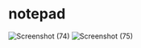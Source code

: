 # notepad
![Screenshot (74)](https://github.com/yash-kumar-nayak/notepad/assets/114598638/9c85ff56-16d6-4c65-a66a-ff12295be2f7)
![Screenshot (75)](https://github.com/yash-kumar-nayak/notepad/assets/114598638/f26d1151-9191-41b6-894e-dc7203ed11d9)
